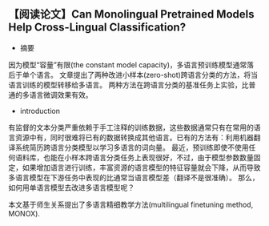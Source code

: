 ## 【阅读论文】Can Monolingual Pretrained Models Help Cross-Lingual Classification?

- 摘要

因为模型“容量”有限(the constant model capacity)，多语言预训练模型通常落后于单个语言。
文章提出了两种改进小样本(zero-shot)跨语言分类的方法，将当语言训练的模型转移给多语言。
两种方法在跨语言分类的基准任务上实验，比普通的多语言微调效果有效。

- introduction

有监督的文本分类严重依赖于手工注释的训练数据，这些数据通常只有在常用的语言资源中有，同时很难将已有的数据转换成其他语言。已有的方法有：利用机器翻译系统简历跨语言分类模型以学习多语言的词向量。
最近，预训练即使不使用任何语料库，也能在小样本跨语言分类任务上表现很好，不过，由于模型参数数量固定，如果增加语言进行训练，丰富资源的语言模型的特征容量就会下降，从而导致多语言模型在下游任务中表现的比通常当语言模型差（翻译不是很准确）。
那么，如何用单语言模型去改进多语言模型呢？

本文基于师生关系提出了多语言精细教学方法(multilingual finetuning method, MONOX). 
